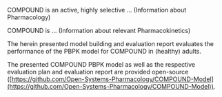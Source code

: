 COMPOUND is an active, highly selective ... (Information about Pharmacology)

COMPOUND is ...  (Information about relevant Pharmacokinetics)

The herein presented model building and evaluation report evaluates the performance of the PBPK model for COMPOUND in (healthy) adults.

The presented COMPOUND PBPK model as well as the respective evaluation plan and evaluation report are provided open-source ([https://github.com/Open-Systems-Pharmacology/COMPOUND-Model](https://github.com/Open-Systems-Pharmacology/COMPOUND-Model)).

